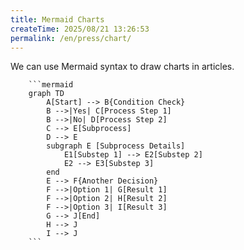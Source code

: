 ```yaml
---
title: Mermaid Charts
createTime: 2025/08/21 13:26:53
permalink: /en/press/chart/
---
```


We can use Mermaid syntax to draw charts in articles.
```
    ```mermaid
    graph TD
        A[Start] --> B{Condition Check}
        B -->|Yes| C[Process Step 1]
        B -->|No| D[Process Step 2]
        C --> E[Subprocess]
        D --> E
        subgraph E [Subprocess Details]
            E1[Substep 1] --> E2[Substep 2]
            E2 --> E3[Substep 3]
        end
        E --> F{Another Decision}
        F -->|Option 1| G[Result 1]
        F -->|Option 2| H[Result 2]
        F -->|Option 3| I[Result 3]
        G --> J[End]
        H --> J
        I --> J
    ```
```